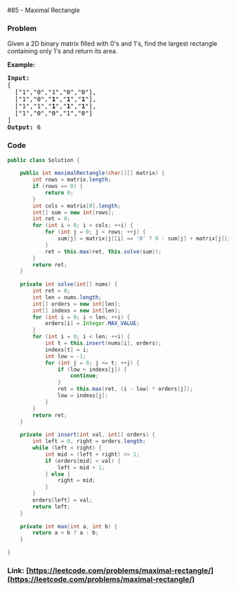 #85 - Maximal Rectangle

### Problem
<p>Given a 2D binary matrix filled with 0&#39;s and 1&#39;s, find the largest rectangle containing only 1&#39;s and return its area.</p>

<p><strong>Example:</strong></p>

<pre>
<strong>Input:</strong>
[
  [&quot;1&quot;,&quot;0&quot;,&quot;1&quot;,&quot;0&quot;,&quot;0&quot;],
  [&quot;1&quot;,&quot;0&quot;,&quot;<strong>1</strong>&quot;,&quot;<strong>1</strong>&quot;,&quot;<strong>1</strong>&quot;],
  [&quot;1&quot;,&quot;1&quot;,&quot;<strong>1</strong>&quot;,&quot;<strong>1</strong>&quot;,&quot;<strong>1</strong>&quot;],
  [&quot;1&quot;,&quot;0&quot;,&quot;0&quot;,&quot;1&quot;,&quot;0&quot;]
]
<strong>Output:</strong> 6
</pre>


### Code
```java
public class Solution {
    
    public int maximalRectangle(char[][] matrix) {
        int rows = matrix.length;
        if (rows == 0) {
            return 0;
        }
        int cols = matrix[0].length;
        int[] sum = new int[rows];
        int ret = 0;
        for (int i = 0; i < cols; ++i) {
            for (int j = 0; j < rows; ++j) {
                sum[j] = matrix[j][i] == '0' ? 0 : sum[j] + matrix[j][i] - '0';
            }
            ret = this.max(ret, this.solve(sum));
        }
        return ret;
    }
    
    private int solve(int[] nums) {
        int ret = 0;
        int len = nums.length;
        int[] orders = new int[len];
        int[] indexs = new int[len];
        for (int i = 0; i < len; ++i) {
            orders[i] = Integer.MAX_VALUE;
        }
        for (int i = 0; i < len; ++i) {
            int t = this.insert(nums[i], orders);
            indexs[t] = i;
            int low = -1;
            for (int j = 0; j <= t; ++j) {
                if (low > indexs[j]) {
                    continue;
                }
                ret = this.max(ret, (i - low) * orders[j]);
                low = indexs[j];
            }
        }
        return ret;
    }
    
    private int insert(int val, int[] orders) {
        int left = 0, right = orders.length;
        while (left < right) {
            int mid = (left + right) >> 1;
            if (orders[mid] < val) {
                left = mid + 1;
            } else {
                right = mid;
            }
        }
        orders[left] = val;
        return left;
    }
    
    private int max(int a, int b) {
        return a > b ? a : b;
    }
    
}
```
### Link: [https://leetcode.com/problems/maximal-rectangle/](https://leetcode.com/problems/maximal-rectangle/)
